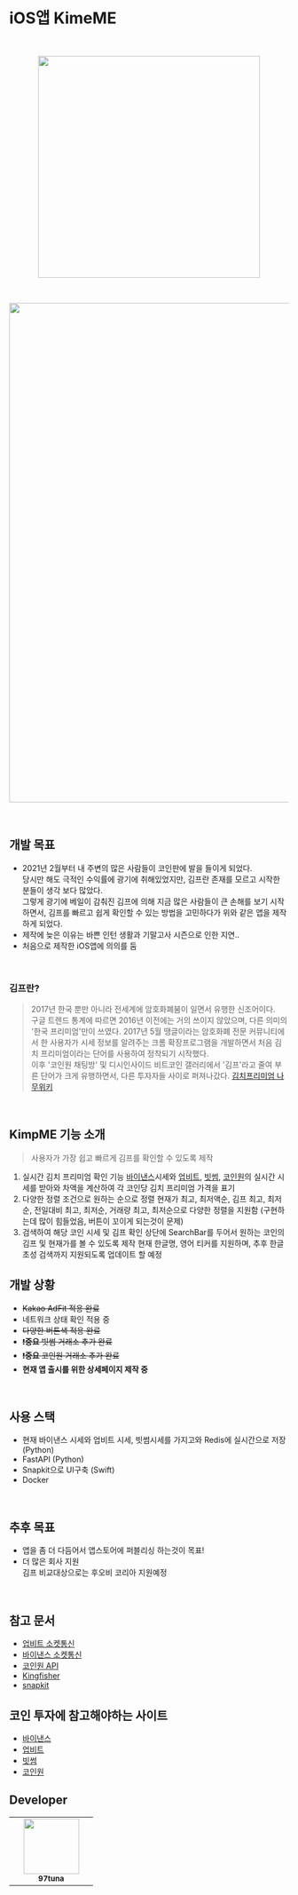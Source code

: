 <!-- Made By     : 2_tuna_97 -->

# iOS앱 KimeME
<br>

<p align="center">
    <img width="400px" src="https://user-images.githubusercontent.com/50114556/121816502-016e0100-ccb7-11eb-96a9-7f9b0b4b6cd3.png">
</p>
<br>
<!-- KimpMe 앱 사진 -->
<p align="center">
    <img width="900px" src="https://user-images.githubusercontent.com/50114556/151215532-81639c36-8676-4e10-accf-cc42f9a65d60.png">
</p>
<br>

## **개발 목표**

* 2021년 2월부터 내 주변의 많은 사람들이 코인판에 발을 들이게 되었다.
<br> 당시만 해도 극적인 수익률에 광기에 취해있었지만, 김프란 존재를 모르고 시작한 분들이 생각 보다 많았다.
<br> 그렇게 광기에 베일이 감춰진 김프에 의해 지금 많은 사람들이 큰 손해를 보기 시작하면서, 김프를 빠르고 쉽게 확인할 수 있는 방법을 고민하다가 위와 같은 앱을 제작하게 되었다.
* 제작에 늦은 이유는 바쁜 인턴 생활과 기말고사 시즌으로 인한 지연..
* 처음으로 제작한 iOS앱에 의의를 둠
<br>

### **김프란?**
> 2017년 한국 뿐만 아니라 전세계에 암호화폐붐이 일면서 유행한 신조어이다. <br> 구글 트렌드 통계에 따르면 2016년 이전에는 거의 쓰이지 않았으며, 다른 의미의 '한국 프리미엄'만이 쓰였다. 2017년 5월 땡글이라는 암호화폐 전문 커뮤니티에서 한 사용자가 시세 정보를 알려주는 크롬 확장프로그램을 개발하면서 처음 김치 프리미엄이라는 단어를 사용하여 정착되기 시작했다. <br> 이후 '코인원 채팅방' 및 디시인사이드 비트코인 갤러리에서 '김프'라고 줄여 부른 단어가 크게 유행하면서, 다른 투자자들 사이로 퍼져나갔다. [김치프리미엄 나무위키](https://namu.wiki/w/%EA%B9%80%EC%B9%98%20%ED%94%84%EB%A6%AC%EB%AF%B8%EC%97%84)
<br>

## **KimpME 기능 소개**

> 사용자가 가장 쉽고 빠르게 김프를 확인할 수 있도록 제작
> 
1. 실시간 김치 프리미엄 확인 기능 [바이낸스](https://binance.com/ko)시세와 [업비트](https://upbit.com/), [빗썸](https://www.bithumb.com/), [코인원](https://coinone.co.kr/)의 실시간 시세를 받아와 차액을 계산하여 각 코인당 김치 프리미엄 가격을 표기
2. 다양한 정렬 조건으로 원하는 순으로 정렬 현재가 최고, 최저액순, 김프 최고, 최저순, 전일대비 최고, 최저순, 거래량 최고, 최저순으로 다양한 정렬을 지원함 (구현하는데 많이 힘들었음, 버튼이 꼬이게 되는것이 문제)
3. 검색하여 해당 코인 시세 및 김프 확인 상단에 SearchBar를 두어서 원하는 코인의 김프 및 현재가를 볼 수 있도록 제작 현재 한글명, 영어 티커를 지원하며, 추후 한글 초성 검색까지 지원되도록 업데이트 할 예정

## **개발 상황**

- ~~Kakao AdFit 적용 완료~~
- 네트워크 상태 확인 적용 중
- ~~다양한 버튼색 적용 완료~~
- ~~❗️**중요** 빗썸 거래소 추가 완료~~
- ~~❗️**중요** 코인원 거래소 추가 완료~~
- **현재 앱 출시를 위한 상세페이지 제작 중**
<br>

## **사용 스택**
 - 현재 바이낸스 시세와 업비트 시세, 빗썸시세를 가지고와 Redis에 실시간으로 저장 (Python)
 - FastAPI (Python)
 - Snapkit으로 UI구축 (Swift)
 - Docker
<br>

## **추후 목표**
 * 앱을 좀 더 다듬어서 앱스토어에 퍼블리싱 하는것이 목표! <br>
 * 더 많은 회사 지원 <br>
 김프 비교대상으로는 후오비 코리아 지원예정
<br>

## **참고 문서**

- [업비트 소켓통신](https://docs.upbit.com/docs/upbit-quotation-websocket)
- [바이낸스 소켓통신](https://github.com/binance/binance-spot-api-docs)
- [코인원 API](https://doc.coinone.co.kr/)
- [Kingfisher](https://github.com/onevcat/Kingfisher)
- [snapkit](https://github.com/SnapKit/SnapKit)

## **코인 투자에 참고해야하는 사이트**

- [바이낸스](https://binance.com/ko)
- [업비트](https://upbit.com/)
- [빗썸](https://www.bithumb.com/)
- [코인원](https://coinone.co.kr/)

## **Developer**
<table>
    <tr>
        <td align="center" width="135px">
            <a href="https://github.com/97tuna"><img height="100px" width="100px" src="https://avatars3.githubusercontent.com/u/50114556?s=400&v=4"></img></a><br />
            <sub> <b> 97tuna </b> </sub>
        </td>
    </tr>
</table>
